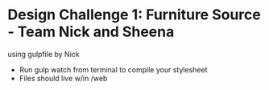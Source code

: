 # Design Challenge 1: Furniture Source - Team Nick and Sheena

using gulpfile by Nick 

- Run gulp watch from terminal to compile your stylesheet
- Files should live w/in /web